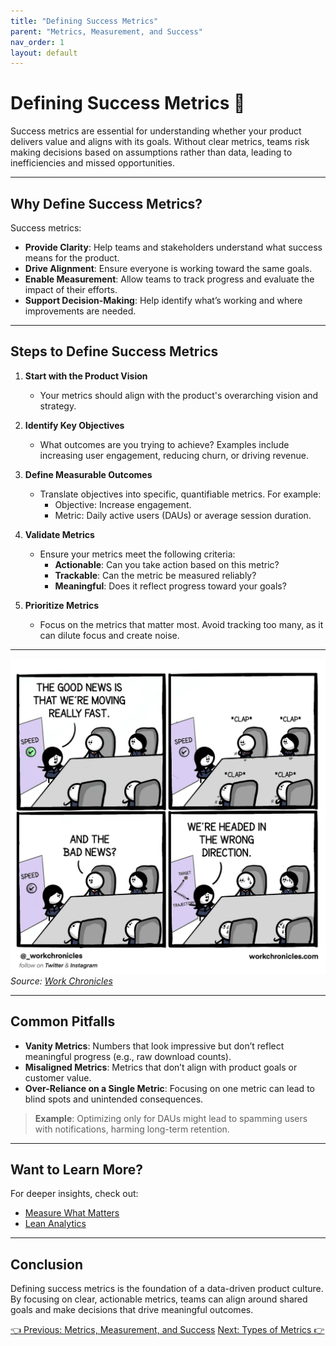 ```yaml
---
title: "Defining Success Metrics"
parent: "Metrics, Measurement, and Success"
nav_order: 1
layout: default
---
```


# Defining Success Metrics 🎯

Success metrics are essential for understanding whether your product delivers value and aligns with its goals. Without clear metrics, teams risk making decisions based on assumptions rather than data, leading to inefficiencies and missed opportunities.

---

## Why Define Success Metrics?

Success metrics:
- **Provide Clarity**: Help teams and stakeholders understand what success means for the product.
- **Drive Alignment**: Ensure everyone is working toward the same goals.
- **Enable Measurement**: Allow teams to track progress and evaluate the impact of their efforts.
- **Support Decision-Making**: Help identify what’s working and where improvements are needed.

---

## Steps to Define Success Metrics

1. **Start with the Product Vision**  
   - Your metrics should align with the product's overarching vision and strategy.

2. **Identify Key Objectives**  
   - What outcomes are you trying to achieve? Examples include increasing user engagement, reducing churn, or driving revenue.

3. **Define Measurable Outcomes**  
   - Translate objectives into specific, quantifiable metrics. For example:
     - Objective: Increase engagement.  
     - Metric: Daily active users (DAUs) or average session duration.

4. **Validate Metrics**  
   - Ensure your metrics meet the following criteria:
     - **Actionable**: Can you take action based on this metric?  
     - **Trackable**: Can the metric be measured reliably?  
     - **Meaningful**: Does it reflect progress toward your goals?

5. **Prioritize Metrics**  
   - Focus on the metrics that matter most. Avoid tracking too many, as it can dilute focus and create noise.

---

![The Good News and Bad News Comic](../../assets/images/wrong-direction.png)  
*Source: [Work Chronicles](https://workchronicles.com)*

---

## Common Pitfalls

- **Vanity Metrics**: Numbers that look impressive but don’t reflect meaningful progress (e.g., raw download counts).  
- **Misaligned Metrics**: Metrics that don’t align with product goals or customer value.  
- **Over-Reliance on a Single Metric**: Focusing on one metric can lead to blind spots and unintended consequences.

> **Example**: Optimizing only for DAUs might lead to spamming users with notifications, harming long-term retention.


---

## Want to Learn More?

For deeper insights, check out:
- [Measure What Matters](https://www.measurewhatmatters.com)  
- [Lean Analytics](https://leananalyticsbook.com)  

---

## Conclusion

Defining success metrics is the foundation of a data-driven product culture. By focusing on clear, actionable metrics, teams can align around shared goals and make decisions that drive meaningful outcomes.

<div class="nav-buttons">
    <a href="../6-metrics-measurement-and-success/index" class="btn btn-secondary">👈 Previous: Metrics, Measurement, and Success</a>
    <a href="../6-metrics-measurement-and-success/types-of-metrics" class="btn btn-primary">Next: Types of Metrics 👉</a>
</div>
